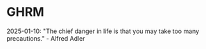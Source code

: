 # GHRM

2025-01-10: "The chief danger in life is that you may take too many precautions." - Alfred Adler